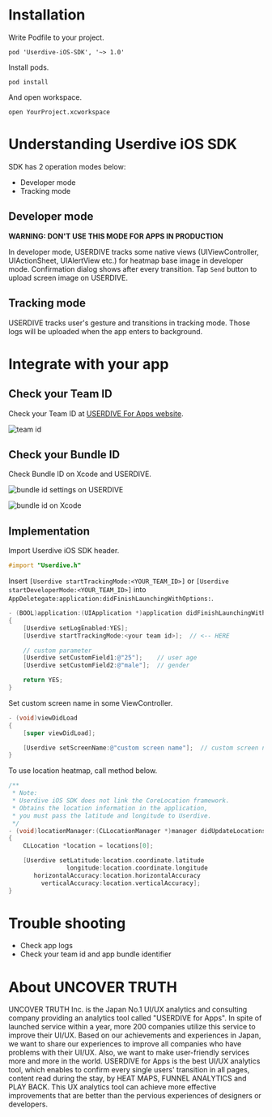 # Installation

Write Podfile to your project.

```
pod 'Userdive-iOS-SDK', '~> 1.0'
```

Install pods.

```
pod install
```

And open workspace.

```
open YourProject.xcworkspace
```


# Understanding Userdive iOS SDK

SDK has 2 operation modes below:

* Developer mode
* Tracking mode


## Developer mode

**WARNING: DON'T USE THIS MODE FOR APPS IN PRODUCTION**

In developer mode, USERDIVE tracks some native views (UIViewController, UIActionSheet, UIAlertView etc.) for heatmap base image in developer mode.
Confirmation dialog shows after every transition. Tap `Send` button to upload screen image on USERDIVE.


## Tracking mode

USERDIVE tracks user's gesture and transitions in tracking mode.
Those logs will be uploaded when the app enters to background.


# Integrate with your app

## Check your Team ID

Check your Team ID at [USERDIVE For Apps website](https://detector.userdive.com/en/apps/).

![team id](http://drive.google.com/uc?export=view&id=0B7UxsiswNc5_cHdTUGpOX0IyU2M)


## Check your Bundle ID

Check Bundle ID on Xcode and USERDIVE.

![bundle id settings on USERDIVE](http://drive.google.com/uc?export=view&id=0B7UxsiswNc5_WWVGaFdSMHNFMGs)

![bundle id on Xcode](http://drive.google.com/uc?export=view&id=0B7UxsiswNc5_Tno4VHA4Snh3alE)


## Implementation

Import Userdive iOS SDK header.

```objective-c
#import "Userdive.h"
```

Insert `[Userdive startTrackingMode:<YOUR_TEAM_ID>]` or `[Userdive startDeveloperMode:<YOUR_TEAM_ID>]` into `AppDeletegate:application:didFinishLaunchingWithOptions:`.

```objective-c
- (BOOL)application:(UIApplication *)application didFinishLaunchingWithOptions:(NSDictionary *)launchOptions
{
	[Userdive setLogEnabled:YES];
	[Userdive startTrackingMode:<your team id>];  // <-- HERE

	// custom parameter
	[Userdive setCustomField1:@"25"];    // user age
	[Userdive setCustomField2:@"male"];  // gender

	return YES;
}
```

Set custom screen name in some ViewController.

```objective-c
- (void)viewDidLoad 
{
	[super viewDidLoad];

	[Userdive setScreenName:@"custom screen name"];  // custom screen name
}
```

To use location heatmap, call method below.

```objective-c
/**
 * Note:
 * Userdive iOS SDK does not link the CoreLocation framework.
 * Obtains the location information in the application,
 * you must pass the latitude and longitude to Userdive.
 */
- (void)locationManager:(CLLocationManager *)manager didUpdateLocations:(NSArray *)locations
{
    CLLocation *location = locations[0];

    [Userdive setLatitude:location.coordinate.latitude
                longitude:location.coordinate.longitude
       horizontalAccuracy:location.horizontalAccuracy
         verticalAccuracy:location.verticalAccuracy];
}
```

# Trouble shooting

* Check app logs
* Check your team id and app bundle identifier


# About UNCOVER TRUTH

UNCOVER TRUTH Inc. is the Japan No.1 UI/UX analytics and consulting company providing an analytics tool called "USERDIVE for Apps".
In spite of launched service within a year, more 200 companies utilize this service to improve their UI/UX. Based on our achievements and experiences in Japan, we want to share our experiences to improve all companies who have problems with their UI/UX. Also, we want to make user-friendly services more and more in the world. USERDIVE for Apps is the best UI/UX analytics tool, which enables to confirm every single users' transition in all pages, content read during the stay, by HEAT MAPS, FUNNEL ANALYTICS and PLAY BACK. This UX analytics tool can achieve more effective improvements that are better than the pervious experiences of designers or developers.
